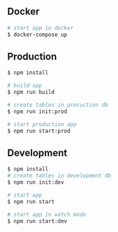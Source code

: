## Docker

```bash
# start app in docker
$ docker-compose up
```

## Production

```bash
$ npm install

# build app
$ npm run build

# create tables in procuction db
$ npm run init:prod

# start production app
$ npm run start:prod
```

## Development

```bash
$ npm install
# create tables in development db
$ npm run init:dev

# start app
$ npm run start

# start app in watch mode
$ npm run start:dev
```
